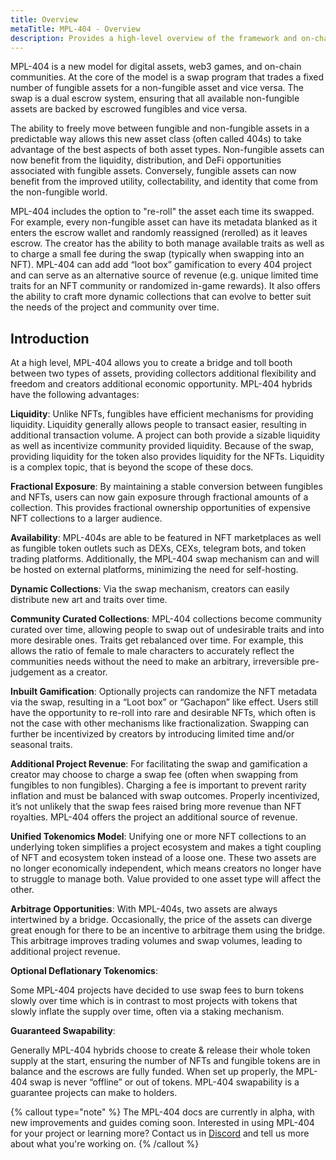 ```yaml
---
title: Overview
metaTitle: MPL-404 - Overview
description: Provides a high-level overview of the framework and on-chain protocol for hybrid assets.
---
```


MPL-404 is a new model for digital assets, web3 games, and on-chain communities. At the core of the model is a swap program that trades a fixed number of fungible assets for a non-fungible asset and vice versa. The swap is a dual escrow system, ensuring that all available non-fungible assets are backed by escrowed fungibles and vice versa.

The ability to freely move between fungible and non-fungible assets in a predictable way allows this new asset class (often called 404s) to take advantage of the best aspects of both asset types. Non-fungible assets can now benefit from the liquidity, distribution, and DeFi opportunities associated with fungible assets. Conversely, fungible assets can now benefit from the improved utility, collectability, and identity that come from the non-fungible world.

MPL-404 includes the option to "re-roll" the asset each time its swapped. For example, every non-fungible asset can have its metadata blanked as it enters the escrow wallet and randomly reassigned (rerolled) as it leaves escrow. The creator has the ability to both manage available traits as well as to charge a small fee during the swap (typically when swapping into an NFT). MPL-404 can add add “loot box” gamification to every 404 project and can serve as an alternative source of revenue (e.g. unique limited time traits for an NFT community or randomized in-game rewards). It also offers the ability to craft more dynamic collections that can evolve to better suit the needs of the project and community over time.

## Introduction

At a high level, MPL-404 allows you to create a bridge and toll booth between two types of assets, providing collectors additional flexibility and freedom and creators additional economic opportunity. MPL-404 hybrids have the following advantages:

**Liquidity**: Unlike NFTs, fungibles have efficient mechanisms for providing liquidity. Liquidity generally allows people to transact easier, resulting in additional transaction volume. A project can both provide a sizable liquidity as well as incentivize community provided liquidity. Because of the swap, providing liquidity for the token also provides liquidity for the NFTs. Liquidity is a complex topic, that is beyond the scope of these docs.

**Fractional Exposure**: By maintaining a stable conversion between fungibles and NFTs, users can now gain exposure through fractional amounts of a collection. This provides fractional ownership opportunities of expensive NFT collections to a larger audience.

**Availability**: MPL-404s are able to be featured in NFT marketplaces as well as fungible token outlets such as  DEXs, CEXs, telegram bots, and token trading platforms. Additionally, the MPL-404 swap mechanism can and will be hosted on external platforms, minimizing the need for self-hosting.

**Dynamic Collections**: Via the swap mechanism, creators can easily distribute new art and traits over time. 

**Community Curated Collections**: MPL-404 collections become community curated over time, allowing people to swap out of undesirable traits and into more desirable ones. Traits get rebalanced over time. For example, this allows the ratio of female to male characters to accurately reflect the communities needs without the need to make an arbitrary, irreversible pre-judgement as a creator.

**Inbuilt Gamification**: Optionally projects can randomize the NFT metadata via the swap, resulting in a “Loot box” or “Gachapon” like effect. Users still have the opportunity to re-roll into rare and desirable NFTs, which often is not the case with other mechanisms like fractionalization. Swapping can further be incentivized by creators by introducing limited time and/or seasonal traits.

**Additional Project Revenue**: For facilitating the swap and gamification a creator may choose to charge a swap fee (often when swapping from fungibles to non fungibles). Charging a fee is important to prevent rarity inflation and must be balanced with swap outcomes. Properly incentivized, it’s not unlikely that the swap fees raised bring more revenue than NFT royalties. MPL-404 offers the project an additional source of revenue.

**Unified Tokenomics Model**: Unifying one or more NFT collections to an underlying token simplifies a project ecosystem and makes a tight coupling of NFT and ecosystem token instead of a loose one. These two assets are no longer economically independent, which means creators no longer have to struggle to manage both. Value provided to one asset type will affect the other.

**Arbitrage Opportunities**: With MPL-404s, two assets are always intertwined by a bridge. Occasionally, the price of the assets can diverge great enough for there to be an incentive to arbitrage them using the bridge. This arbitrage improves trading volumes and swap volumes, leading to additional project revenue.

**Optional Deflationary Tokenomics**: 

Some MPL-404 projects have decided to use swap fees to burn tokens slowly over time which is in contrast to most projects with tokens that slowly inflate the supply over time, often via a staking mechanism.

**Guaranteed Swapability**: 

Generally MPL-404 hybrids choose to create & release their whole token supply at the start, ensuring the number of NFTs and fungible tokens are in balance and the escrows are fully funded. When set up properly, the MPL-404 swap is never “offline” or out of tokens. MPL-404 swapability is a guarantee projects can make to holders.


{% callout type="note" %}
The MPL-404 docs are currently in alpha, with new improvements and guides coming soon. Interested in using MPL-404 for your project or learning more? Contact us in [Discord](https://discord.gg/metaplex) and tell us more about what you're working on.
{% /callout %}
